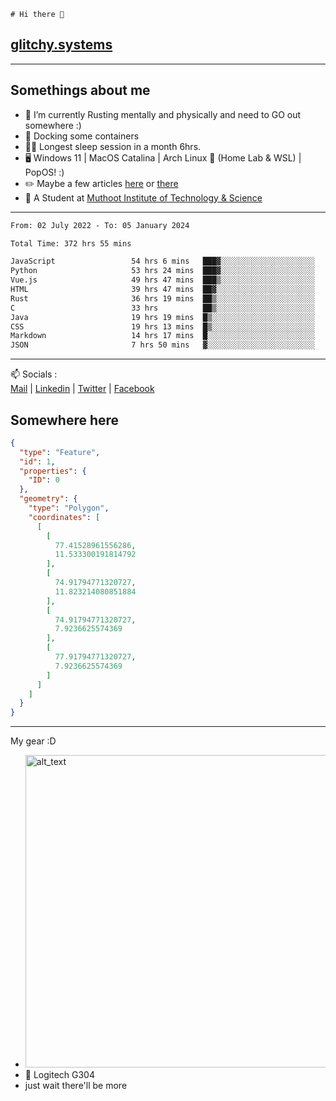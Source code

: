 ```
# Hi there 👋
```
## [glitchy.systems](https://glitchy.systems)
---

## Somethings about me



- 🌱 I’m currently Rusting mentally and physically and need to GO out somewhere :)
- 🐋 Docking some containers
- 😶‍🌫️ Longest sleep session in a month 6hrs.
- 🖥️ Windows 11 | MacOS Catalina | Arch Linux 🦩 (Home Lab & WSL) | PopOS! :)
- ✏️ Maybe a few articles [here](https://medium.com/@advaithnarayanan8) or [there](https://medium.com/@advaithnarayanan8)
- 📑 A Student at [Muthoot Institute of Technology & Science](https://mgmits.ac.in/)



---

<!--START_SECTION:waka-->

```txt
From: 02 July 2022 - To: 05 January 2024

Total Time: 372 hrs 55 mins

JavaScript                 54 hrs 6 mins   ███▓░░░░░░░░░░░░░░░░░░░░░   14.51 %
Python                     53 hrs 24 mins  ███▓░░░░░░░░░░░░░░░░░░░░░   14.32 %
Vue.js                     49 hrs 47 mins  ███▒░░░░░░░░░░░░░░░░░░░░░   13.35 %
HTML                       39 hrs 47 mins  ██▓░░░░░░░░░░░░░░░░░░░░░░   10.67 %
Rust                       36 hrs 19 mins  ██▒░░░░░░░░░░░░░░░░░░░░░░   09.74 %
C                          33 hrs          ██▒░░░░░░░░░░░░░░░░░░░░░░   08.85 %
Java                       19 hrs 19 mins  █▒░░░░░░░░░░░░░░░░░░░░░░░   05.18 %
CSS                        19 hrs 13 mins  █▒░░░░░░░░░░░░░░░░░░░░░░░   05.16 %
Markdown                   14 hrs 17 mins  █░░░░░░░░░░░░░░░░░░░░░░░░   03.83 %
JSON                       7 hrs 50 mins   ▓░░░░░░░░░░░░░░░░░░░░░░░░   02.10 %
```

<!--END_SECTION:waka-->

---

📫 Socials :<br>
[Mail](mailto:advaithnarayanan8@gmail.com) | [Linkedin](https://www.linkedin.com/in/advaith-narayanan-a72152214/) | [Twitter](https://twitter.com/advaithnarayan) | [Facebook](https://screenmessage.com/qinq)

## Somewhere here

```geojson
{
  "type": "Feature",
  "id": 1,
  "properties": {
    "ID": 0
  },
  "geometry": {
    "type": "Polygon",
    "coordinates": [
      [
        [
          77.41528961556286,
          11.533300191814792
        ],
        [
          74.91794771320727,
          11.823214080851884
        ],
        [
          74.91794771320727,
          7.9236625574369
        ],
        [
          77.91794771320727,
          7.9236625574369
        ]
      ]
    ]
  }
}
```


--- 
My gear :D

- [<img alt="alt_text" width="500px" src="https://valid.x86.fr/cache/banner/xv24bv-6.png" />](https://valid.x86.fr/xv24bv)
- 🐁 Logitech G304
- just wait there'll be more

